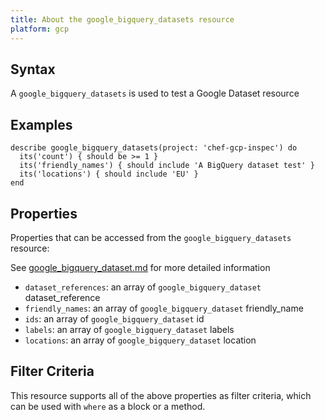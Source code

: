 ```yaml
---
title: About the google_bigquery_datasets resource
platform: gcp
---
```


## Syntax
A `google_bigquery_datasets` is used to test a Google Dataset resource

## Examples
```
describe google_bigquery_datasets(project: 'chef-gcp-inspec') do
  its('count') { should be >= 1 }
  its('friendly_names') { should include 'A BigQuery dataset test' }
  its('locations') { should include 'EU' }
end
```

## Properties
Properties that can be accessed from the `google_bigquery_datasets` resource:

See [google_bigquery_dataset.md](google_bigquery_dataset.md) for more detailed information
  * `dataset_references`: an array of `google_bigquery_dataset` dataset_reference
  * `friendly_names`: an array of `google_bigquery_dataset` friendly_name
  * `ids`: an array of `google_bigquery_dataset` id
  * `labels`: an array of `google_bigquery_dataset` labels
  * `locations`: an array of `google_bigquery_dataset` location

## Filter Criteria
This resource supports all of the above properties as filter criteria, which can be used
with `where` as a block or a method.
